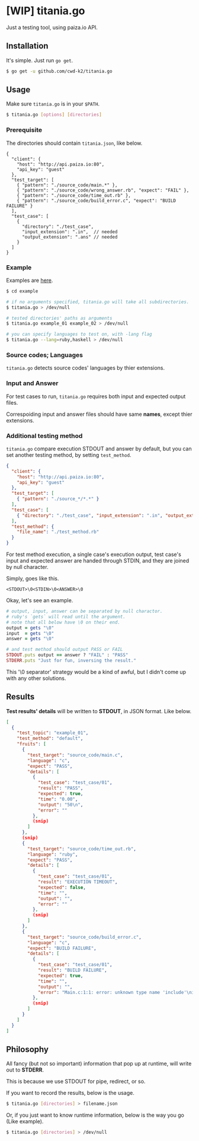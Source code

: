 # [WIP] titania.go

Just a testing tool, using paiza.io API.

## Installation

It's simple. Just run `go get`.

```bash
$ go get -u github.com/cwd-k2/titania.go
```

## Usage

Make sure `titania.go` is in your `$PATH`.

```bash
$ titania.go [options] [directories]
```

### Prerequisite

The directories should contain `titania.json`, like below.

```
{
  "client": {
    "host": "http://api.paiza.io:80",
    "api_key": "guest"
  },
  "test_target": [
    { "pattern": "./source_code/main.*" },
    { "pattern": "./source_code/wrong_answer.rb", "expect": "FAIL" },
    { "pattern": "./source_code/time_out.rb" },
    { "pattern": "./source_code/build_error.c", "expect": "BUILD FAILURE" }
  ],
  "test_case": [
    {
      "directory": "./test_case",
      "input_extension": ".in",  // needed
      "output_extension": ".ans" // needed
    }
  ]
}
```

### Example

Examples are [here](https://github.com/cwd-k2/titania.example).

```bash
$ cd example

# if no arguments specified, titania.go will take all subdirectories.
$ titania.go > /dev/null

# tested directories' paths as arguments
$ titania.go example_01 example_02 > /dev/null

# you can specify languages to test on, with -lang flag
$ titania.go --lang=ruby,haskell > /dev/null
```

### Source codes; Languages

`titania.go` detects source codes' languages by thier extensions.

### Input and Answer

For test cases to run, `titania.go` requires both input and expected output files.

Correspoiding input and answer files should have same **names**, except thier extensions.

### Additional testing method

`titania.go` compare execution STDOUT and answer by default, but you can set another testing method, by setting `test_method`.

```json
{
  "client": {
    "host": "http://api.paiza.io:80",
    "api_key": "guest"
  },
  "test_target": [
    { "pattern": "./source_*/*.*" }
  ],
  "test_case": [
    { "directory": "./test_case", "input_extension": ".in", "output_extension": ".out" }
  ],
  "test_method": {
    "file_name": "./test_method.rb"
  }
}
```

For test method execution, a single case's execution output, test case's input and expected answer are handed through STDIN, and they are joined by null character.

Simply, goes like this.

`<STDOUT>\0<STDIN>\0<ANSWER>\0`

Okay, let's see an example.

```ruby
# output, input, answer can be separated by null charactor.
# ruby's `gets` will read until the argument.
# note that all below have \0 on their end.
output = gets "\0"
input  = gets "\0"
answer = gets "\0"

# and test method should output PASS or FAIL
STDOUT.puts output == answer ? "FAIL" : "PASS"
STDERR.puts "Just for fun, inversing the result."
```

This '\0 separator' strategy would be a kind of awful, but I didn't come up with any other solutions.


## Results

**Test results' details** will be written to **STDOUT**, in JSON format. Like below.

```json
[
  {
    "test_topic": "example_01",
    "test_method": "default",
    "fruits": [
      {
        "test_target": "source_code/main.c",
        "language": "c",
        "expect": "PASS",
        "details": [
          {
            "test_case": "test_case/01",
            "result": "PASS",
            "expected": true,
            "time": "0.00",
            "output": "50\n",
            "error": ""
          },
          (snip)
        ]
      },
      (snip)
      {
        "test_target": "source_code/time_out.rb",
        "language": "ruby",
        "expect": "PASS",
        "details": [
          {
            "test_case": "test_case/01",
            "result": "EXECUTION TIMEOUT",
            "expected": false,
            "time": "",
            "output": "",
            "error": ""
          },
          (snip)
        ]
      },
      {
        "test_target": "source_code/build_error.c",
        "language": "c",
        "expect": "BUILD FAILURE",
        "details": [
          {
            "test_case": "test_case/01",
            "result": "BUILD FAILURE",
            "expected": true,
            "time": "",
            "output": "",
            "error": "Main.c:1:1: error: unknown type name 'include'\ninclude <stdio.h>\n^\nMain.c:1:9: error: expected identifier or '('\ninclude <stdio.h>\n        ^\n2 errors generated.\n"
          },
          (snip)
        ]
      }
    ]
  }
]
```

## Philosophy

All fancy (but not so important) information that pop up at runtime, will write out to **STDERR**.

This is because we use STDOUT for pipe, redirect, or so.

If you want to record the results, below is the usage.

```bash
$ titania.go [directories] > filename.json
```

Or, if you just want to know runtime information, below is the way you go (Like example).

```bash
$ titania.go [directories] > /dev/null
```
